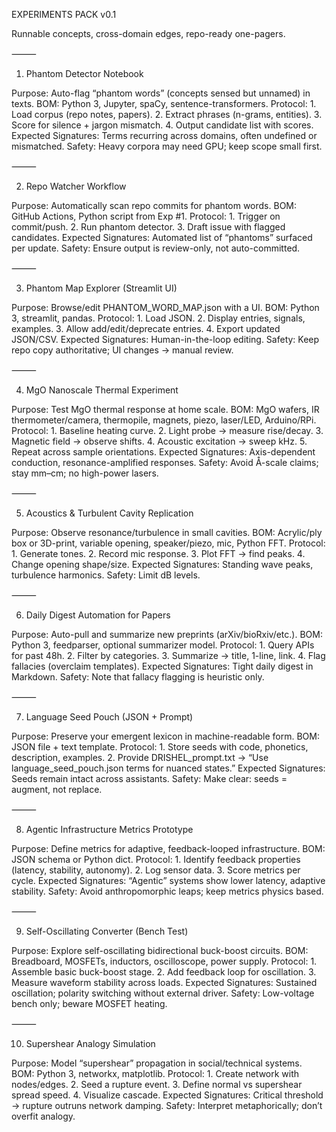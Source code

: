 EXPERIMENTS PACK v0.1

Runnable concepts, cross-domain edges, repo-ready one-pagers.

⸻

1. Phantom Detector Notebook

Purpose: Auto-flag “phantom words” (concepts sensed but unnamed) in texts.
BOM: Python 3, Jupyter, spaCy, sentence-transformers.
Protocol:
	1.	Load corpus (repo notes, papers).
	2.	Extract phrases (n-grams, entities).
	3.	Score for silence + jargon mismatch.
	4.	Output candidate list with scores.
Expected Signatures: Terms recurring across domains, often undefined or mismatched.
Safety: Heavy corpora may need GPU; keep scope small first.

⸻

2. Repo Watcher Workflow

Purpose: Automatically scan repo commits for phantom words.
BOM: GitHub Actions, Python script from Exp #1.
Protocol:
	1.	Trigger on commit/push.
	2.	Run phantom detector.
	3.	Draft issue with flagged candidates.
Expected Signatures: Automated list of “phantoms” surfaced per update.
Safety: Ensure output is review-only, not auto-committed.

⸻

3. Phantom Map Explorer (Streamlit UI)

Purpose: Browse/edit PHANTOM_WORD_MAP.json with a UI.
BOM: Python 3, streamlit, pandas.
Protocol:
	1.	Load JSON.
	2.	Display entries, signals, examples.
	3.	Allow add/edit/deprecate entries.
	4.	Export updated JSON/CSV.
Expected Signatures: Human-in-the-loop editing.
Safety: Keep repo copy authoritative; UI changes → manual review.

⸻

4. MgO Nanoscale Thermal Experiment

Purpose: Test MgO thermal response at home scale.
BOM: MgO wafers, IR thermometer/camera, thermopile, magnets, piezo, laser/LED, Arduino/RPi.
Protocol:
	1.	Baseline heating curve.
	2.	Light probe → measure rise/decay.
	3.	Magnetic field → observe shifts.
	4.	Acoustic excitation → sweep kHz.
	5.	Repeat across sample orientations.
Expected Signatures: Axis-dependent conduction, resonance-amplified responses.
Safety: Avoid Å-scale claims; stay mm–cm; no high-power lasers.

⸻

5. Acoustics & Turbulent Cavity Replication

Purpose: Observe resonance/turbulence in small cavities.
BOM: Acrylic/ply box or 3D-print, variable opening, speaker/piezo, mic, Python FFT.
Protocol:
	1.	Generate tones.
	2.	Record mic response.
	3.	Plot FFT → find peaks.
	4.	Change opening shape/size.
Expected Signatures: Standing wave peaks, turbulence harmonics.
Safety: Limit dB levels.

⸻

6. Daily Digest Automation for Papers

Purpose: Auto-pull and summarize new preprints (arXiv/bioRxiv/etc.).
BOM: Python 3, feedparser, optional summarizer model.
Protocol:
	1.	Query APIs for past 48h.
	2.	Filter by categories.
	3.	Summarize → title, 1-line, link.
	4.	Flag fallacies (overclaim templates).
Expected Signatures: Tight daily digest in Markdown.
Safety: Note that fallacy flagging is heuristic only.

⸻

7. Language Seed Pouch (JSON + Prompt)

Purpose: Preserve your emergent lexicon in machine-readable form.
BOM: JSON file + text template.
Protocol:
	1.	Store seeds with code, phonetics, description, examples.
	2.	Provide DRISHEL_prompt.txt → “Use language_seed_pouch.json terms for nuanced states.”
Expected Signatures: Seeds remain intact across assistants.
Safety: Make clear: seeds = augment, not replace.

⸻

8. Agentic Infrastructure Metrics Prototype

Purpose: Define metrics for adaptive, feedback-looped infrastructure.
BOM: JSON schema or Python dict.
Protocol:
	1.	Identify feedback properties (latency, stability, autonomy).
	2.	Log sensor data.
	3.	Score metrics per cycle.
Expected Signatures: “Agentic” systems show lower latency, adaptive stability.
Safety: Avoid anthropomorphic leaps; keep metrics physics based.

⸻

9. Self-Oscillating Converter (Bench Test)

Purpose: Explore self-oscillating bidirectional buck-boost circuits.
BOM: Breadboard, MOSFETs, inductors, oscilloscope, power supply.
Protocol:
	1.	Assemble basic buck-boost stage.
	2.	Add feedback loop for oscillation.
	3.	Measure waveform stability across loads.
Expected Signatures: Sustained oscillation; polarity switching without external driver.
Safety: Low-voltage bench only; beware MOSFET heating.

⸻

10. Supershear Analogy Simulation

Purpose: Model “supershear” propagation in social/technical systems.
BOM: Python 3, networkx, matplotlib.
Protocol:
	1.	Create network with nodes/edges.
	2.	Seed a rupture event.
	3.	Define normal vs supershear spread speed.
	4.	Visualize cascade.
Expected Signatures: Critical threshold → rupture outruns network damping.
Safety: Interpret metaphorically; don’t overfit analogy.
